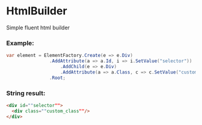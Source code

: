 # HtmlBuilder
Simple fluent html builder
### Example:

```csharp
var element = ElementFactory.Create(e => e.Div)
                .AddAttribute(a => a.Id, i => i.SetValue("selector"))
                    .AddChild(e => e.Div)
                    .AddAttribute(a => a.Class, c => c.SetValue("custom_class"))
                .Root;
```

### String result:

```html
<div id=""selector"">
  <div class=""custom_class""/>
</div>
```
